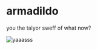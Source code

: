 # armadildo
you the talyor sweff of what now?

![yaaasss](http://i.imgur.com/4nh6Ysq.png "aw yiss")
